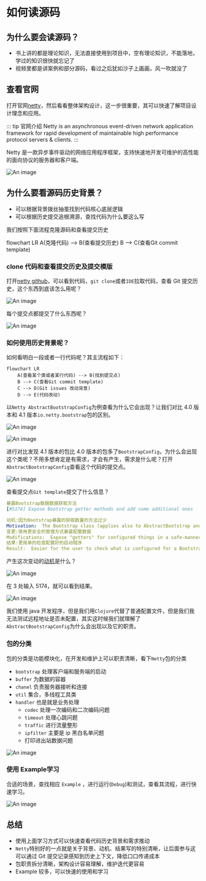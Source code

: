 # 如何读源码

## 为什么要会读源码？

* 书上讲的都是理论知识，无法直接使用到项目中，空有理论知识，不能落地，学过的知识很快就忘记了
* 视频里都是讲案例和部分源码，看过之后犹如沙子上画画，风一吹就没了

## 查看官网

打开官网[netty](https://netty.io)，然后看看整体架构设计，这一步很重要，其可以快速了解项目设计理念和应用。

::: tip 官网介绍
Netty is an asynchronous event-driven network application framework
for rapid development of maintainable high performance protocol servers & clients.
:::

Netty 是一款异步事件驱动的网络应用程序框架，支持快速地开发可维护的高性能的面向协议的服务器和客户端。

![An image](../guide/images/components.png)

## 为什么要看源码历史背景？

* 可以根据背景拨丝抽茧找到代码核心底层逻辑
* 可以根据历史提交追根溯源，查找代码为什么要这么写

我们按照下面流程克隆源码和查看提交历史

<mermaid style="margin-bottom: 0px">
flowchart LR
    A(克隆代码) --> B(查看提交历史)
    B --> C(查看Git commit template)
</mermaid>

### clone 代码和查看提交历史及提交模版

打开[netty github](https://github.com/netty/netty)，可以看到代码，`git clone`或者`IDE`拉取代码，查看 Git 提交历史，这个东西到底该怎么用呢？

![An image](../guide/images/netty-git-history.jpg)

每个提交点都提交了什么东西呢？

![An image](../guide/images/commit-template.jpg)

### 如何使用历史背景呢？

如何看明白一段或者一行代码呢？其主流程如下：

```mermaid
flowchart LR
    A(查看某个类或者某行代码) --> B(找到提交点)
    B --> C(查看Git commit template)
    C --> D(Git issues 改动背景)
    D --> E(代码改动)
```

以`Netty AbstractBootstrapConfig`为例查看为什么它会出现？让我们对比 4.0 版本和 4.1 版本`io.netty.bootstrap`包的区别。

![An image](../guide/images/40-nettyapi.jpg)

![An image](../guide/images/41-nettyapi.jpg)

进行对比发现 4.1 版本的包比 4.0 版本的包多了`BootstrapConfig`，为什么会出现这个类呢？不用多想肯定是有需求，才会有产生，需求是什么呢？打开`AbstractBootstrapConfig`查看这个代码的提交点。

![An image](../guide/images/AbstractBootstrapConfig.jpg)

查看提交点`Git template`提交了什么信息？

```yml
暴露Bootstrap数据数据获取方法
[#5174] Expose Bootstrap getter methods and add some additional ones

动机:因为Bootstrap暴露的获取数量的方法过少
Motivation:  The Bootstrap class (applies also to AbstractBootstrap and ServerBootstrap) has a few package private getter methods and some things such as #attr() and #options() aren't exposed at all.
变更:使用更安全的管理方式暴露配置数据
Modifications:  Expose "getters" for configured things in a safe-manner via the config() method.
结果:更简单的检查配置好的启动程序
Result:  Easier for the user to check what is configured for a Bootstrap/ServerBootstrap.
```

产生这次变动的[动机](https://github.com/netty/netty/issues/5174)是什么？

![An image](../guide/images/issues.jpg)

在 3 处输入 5174，就可以看到结果。

![An image](../guide/images/bootconfig.jpg)

我们使用 java 开发程序，但是我们用`Clojure`代替了普通配置文件，但是我们我无法测试远程地址是否未配置，其实这时候我们就理解了`AbstractBootstrapConfig`为什么会出现以及它的职责。

### 包的分类

包的分类是功能模块化，在开发和维护上可以职责清晰，看下`Netty`包的分类

* `bootstrap` 处理客户端和服务端的启动
* `buffer` 为数据的容器
* `chanel` 负责服务器接听和连接
* `util` 集合，多线程工具类
* `handler` 也是就是业务处理
  + `codec` 处理一次编码和二次编码问题
  + `timeout` 处理心跳问题
  + `traffic` 进行流量整形
  + `ipfilter` 主要是 ip 黑白名单问题
  + 打印进出站数据问题

![An image](../guide/images/handlers.jpg)

### 使用 Example学习

合适的场景，查找相应 `Example` ，进行运行(`Debug`)和测试，查看其流程，进行快速学习。

![An image](../guide/images/demo.jpg)

## 总结

* 使用上面学习方式可以快速查看代码历史背景和需求推动
* `Netty`特别好的一点就是关于背景、动机、结果写的特别清晰，让后面参与这可以通过 Git 提交记录感知到历史上下文，降低口口传递成本
* 包职责拆分清晰，架构设计容易理解，维护迭代更容易
* Example 较多，可以快速的使用和学习

